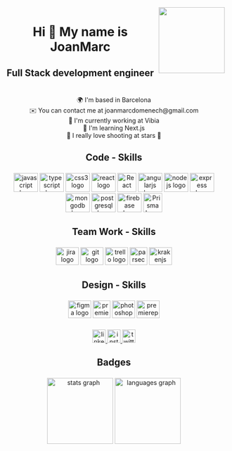 <img align="right" height="150" src="https://media0.giphy.com/media/Nx0rz3jtxtEre/giphy.gif?cid=ecf05e474du2d7tbnk0ceqtpmniozv1o7x13zxbr1sikl6gh&rid=giphy.gif&ct=g"  />

###

<h1 align="center">Hi 👋  My name is JoanMarc</h1>

###

<h2 align="center">Full Stack development engineer</h2>

###

<h1 align="center"></h1>

###

<p align="center">🌍️ I'm based in Barcelona<br> ✉️ You can contact me at joanmarcdomenech@gmail.com<br>🚀 I'm currently working at Vibia<br>🧠 I'm learning Next.js<br>📸 I really love shooting at stars 🌠</p>

###

<h2 align="center">Code - Skills</h2>

###

<div align="center">
  <img src="https://cdn.jsdelivr.net/gh/devicons/devicon/icons/javascript/javascript-original.svg" height="43" width="55" alt="javascript logo"  />
  <img src="https://cdn.jsdelivr.net/gh/devicons/devicon/icons/typescript/typescript-original.svg" height="43" width="55" alt="typescript logo"  />
  <img src="https://cdn.jsdelivr.net/gh/devicons/devicon/icons/css3/css3-original.svg" height="43" width="55" alt="css3 logo"  />
  <img src="https://cdn.jsdelivr.net/gh/devicons/devicon/icons/react/react-original.svg" height="43" width="55" alt="react logo"  />
  <img src="https://raw.githubusercontent.com/kristerkari/react-native-svg-transformer/master/images/react-native-logo.png"  height="43" alt="React" />
  <img src="https://cdn.jsdelivr.net/gh/devicons/devicon/icons/angularjs/angularjs-original.svg" height="43" width="55" alt="angularjs logo"  />
  <img src="https://cdn.jsdelivr.net/gh/devicons/devicon/icons/nodejs/nodejs-original.svg" height="43" width="55" alt="nodejs logo"  />
  <img src="https://cdn.jsdelivr.net/gh/devicons/devicon/icons/express/express-original.svg" height="43" width="55" alt="express logo"  />
  <img src="https://cdn.jsdelivr.net/gh/devicons/devicon/icons/mongodb/mongodb-original.svg" height="43" width="55" alt="mongodb logo"  />
  <img src="https://cdn.jsdelivr.net/gh/devicons/devicon/icons/postgresql/postgresql-original.svg" height="43" width="55" alt="postgresql logo"  />
  <img src="https://cdn.jsdelivr.net/gh/devicons/devicon/icons/firebase/firebase-plain.svg" height="43" width="55" alt="firebase logo"  />
  <img src="https://avatars.githubusercontent.com/u/17219288?s=280&v=4" alt="Prisma Logo"  height="43"/></a>
</div>

###

<h2 align="center">Team Work - Skills</h2>

###

<div align="center">
  <img src="https://cdn.worldvectorlogo.com/logos/jira-1.svg" height="40" width="52" alt="jira logo"  />
  <img src="https://cdn.jsdelivr.net/gh/devicons/devicon/icons/git/git-original.svg" height="40" width="52" alt="git logo"  />
  <img src="https://cdn.jsdelivr.net/gh/devicons/devicon/icons/trello/trello-plain.svg" height="40" width="52" alt="trello logo"  />
  <img src="https://static-00.iconduck.com/assets.00/parsec-icon-512x512-4kbj8llm.png" height="40" width="40" alt="parsec logo"  />
  <img src="https://cdn.jsdelivr.net/gh/devicons/devicon/icons/krakenjs/krakenjs-original.svg" height="40" width="52" alt="krakenjs logo"  />
</div>

###

<h2 align="center">Design - Skills</h2>

###

<div align="center">
  <img src="https://cdn.jsdelivr.net/gh/devicons/devicon/icons/figma/figma-original.svg" height="40" width="52" alt="figma logo"  />
  <img src="https://upload.wikimedia.org/wikipedia/commons/thumb/b/b6/Adobe_Photoshop_Lightroom_CC_logo.svg/512px-Adobe_Photoshop_Lightroom_CC_logo.svg.png" height="40"  alt="premierepro logo"  />
  <img src="https://cdn.jsdelivr.net/gh/devicons/devicon/icons/photoshop/photoshop-plain.svg" height="40" width="52" alt="photoshop logo"  />
  <img src="https://cdn.jsdelivr.net/gh/devicons/devicon/icons/premierepro/premierepro-plain.svg" height="40" width="52" alt="premierepro logo"  />
  
</div>

###

<div align="center">
  <a href="https://www.linkedin.com/in/joanmarc-domenech/" target="_blank">
    <img src="https://img.shields.io/static/v1?message=LinkedIn&logo=linkedin&label=&color=0077B5&logoColor=white&labelColor=&style=for-the-badge" height="30" alt="linkedin logo"  />
  </a>
  <a href="https://www.instagram.com/jmarc.domenech/" target="_blank">
    <img src="https://img.shields.io/static/v1?message=Instagram&logo=instagram&label=&color=E4405F&logoColor=white&labelColor=&style=for-the-badge" height="30" alt="instagram logo"  />
  </a>
  <a href="https://twitter.com/DomenechBueno" target="_blank">
    <img src="https://img.shields.io/static/v1?message=Twitter&logo=twitter&label=&color=1DA1F2&logoColor=white&labelColor=&style=for-the-badge" height="30" alt="twitter logo"  />
  </a>
</div>

###

<h2 align="center">Badges</h2>

###

<div align="center">
  <img src="https://github-readme-stats.vercel.app/api?hide_title=true&hide_rank=false&show_icons=true&include_all_commits=true&count_private=true&disable_animations=false&theme=dark&locale=en&hide_border=false&username=mortyrise" height="150" alt="stats graph"  />
  <img src="https://github-readme-stats.vercel.app/api/top-langs?locale=en&hide_title=false&layout=compact&card_width=320&langs_count=4&theme=dark&hide_border=false&username=mortyrise" height="150" alt="languages graph"  />
</div>

###



